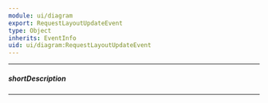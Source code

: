 ```yaml
---
module: ui/diagram
export: RequestLayoutUpdateEvent
type: Object
inherits: EventInfo
uid: ui/diagram:RequestLayoutUpdateEvent
---
```

---
##### shortDescription
<!-- Description goes here -->

---
<!-- Description goes here -->